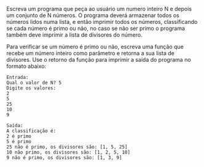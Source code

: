 Escreva um programa que peça ao usuário um numero inteiro N e depois um conjunto de N números. O programa deverá 
armazenar todos os números lidos numa lista, e então imprimir todos os números, classificando se cada número é primo ou 
não, no caso se não ser primo o programa também deve imprimir a lista de divisores do número.

Para verificar se um número é primo ou não, escreva uma função que recebe um número inteiro como parâmetro e retorna a sua
lista de divisores. Use o retorno da função para imprimir a saída do programa no formato abaixo:

```
Entrada:
Qual o valor de N? 5
Digite os valores:
2
5
25
10
9
```

```
Saída:
A classificação é:
2 é primo
5 é primo
25 não é primo, os divisores são: [1, 5, 25]
10 não primo, os divisores são: [1, 2, 5, 10]
9 não é primo, os divisores são: [1, 3, 9]
```
